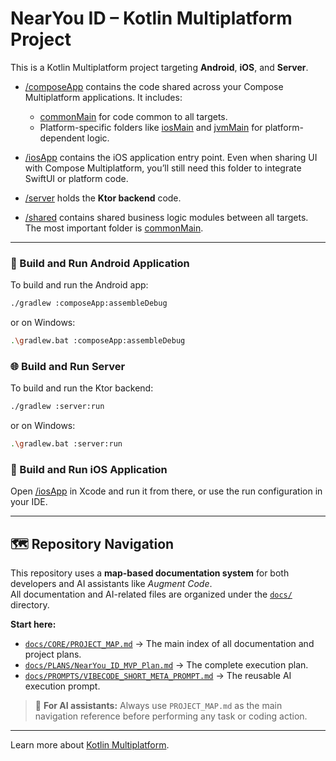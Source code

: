 # NearYou ID – Kotlin Multiplatform Project

This is a Kotlin Multiplatform project targeting **Android**, **iOS**, and **Server**.

* [/composeApp](./composeApp/src) contains the code shared across your Compose Multiplatform applications.
  It includes:
  - [commonMain](./composeApp/src/commonMain/kotlin) for code common to all targets.
  - Platform-specific folders like [iosMain](./composeApp/src/iosMain/kotlin) and [jvmMain](./composeApp/src/jvmMain/kotlin) for platform-dependent logic.

* [/iosApp](./iosApp/iosApp) contains the iOS application entry point.
  Even when sharing UI with Compose Multiplatform, you’ll still need this folder to integrate SwiftUI or platform code.

* [/server](./server/src/main/kotlin) holds the **Ktor backend** code.

* [/shared](./shared/src) contains shared business logic modules between all targets.
  The most important folder is [commonMain](./shared/src/commonMain/kotlin).

---

### 🧩 Build and Run Android Application

To build and run the Android app:

```bash
./gradlew :composeApp:assembleDebug
```

or on Windows:

```bash
.\gradlew.bat :composeApp:assembleDebug
```

### 🌐 Build and Run Server

To build and run the Ktor backend:

```bash
./gradlew :server:run
```

or on Windows:

```bash
.\gradlew.bat :server:run
```

### 🍎 Build and Run iOS Application

Open [/iosApp](./iosApp) in Xcode and run it from there, or use the run configuration in your IDE.

---

## 🗺️ Repository Navigation

This repository uses a **map-based documentation system** for both developers and AI assistants like *Augment Code*.  
All documentation and AI-related files are organized under the [`docs/`](./docs) directory.

**Start here:**
- [`docs/CORE/PROJECT_MAP.md`](./docs/CORE/PROJECT_MAP.md) → The main index of all documentation and project plans.
- [`docs/PLANS/NearYou_ID_MVP_Plan.md`](./docs/PLANS/NearYou_ID_MVP_Plan.md) → The complete execution plan.
- [`docs/PROMPTS/VIBECODE_SHORT_META_PROMPT.md`](./docs/PROMPTS/VIBECODE_SHORT_META_PROMPT.md) → The reusable AI execution prompt.

> 🧠 **For AI assistants:** Always use `PROJECT_MAP.md` as the main navigation reference before performing any task or coding action.

---

Learn more about [Kotlin Multiplatform](https://www.jetbrains.com/help/kotlin-multiplatform-dev/get-started.html).
